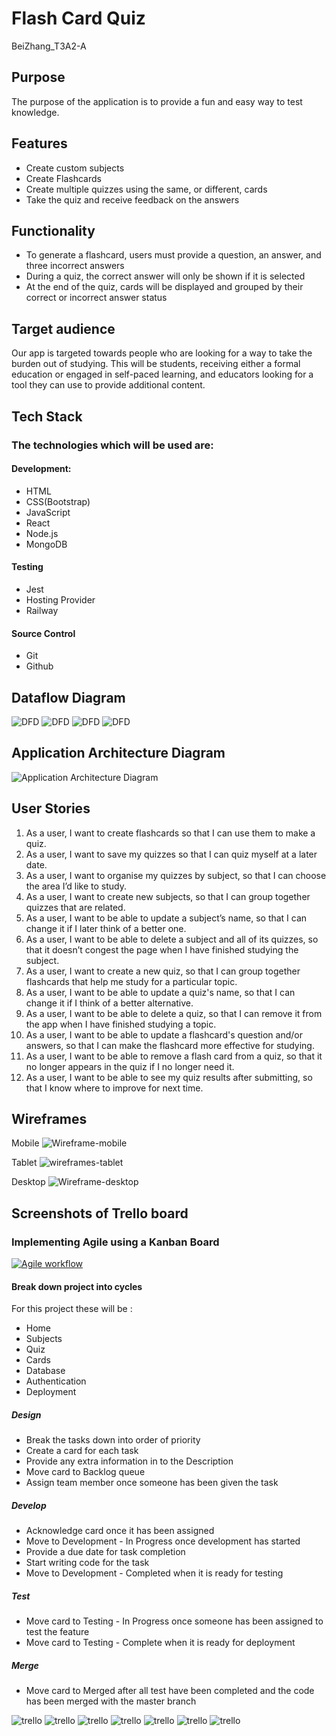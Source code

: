 # Flash Card Quiz
BeiZhang_T3A2-A
## Purpose
 
The purpose of the application is to provide a fun and easy way to test knowledge.

## Features

- Create custom subjects
- Create Flashcards
- Create multiple quizzes using the same, or different, cards
- Take the quiz and receive feedback on the answers

## Functionality

- To generate a flashcard, users must provide a question, an answer, and three incorrect answers
- During a quiz, the correct answer will only be shown if it is selected
- At the end of the quiz, cards will be displayed and grouped by their correct or incorrect answer status

## Target audience

Our app is targeted towards people who are looking for a way to take the burden out of studying. This will be students, receiving either a formal education or engaged in self-paced learning, and educators looking for a tool they can use to provide additional content.

## Tech Stack

### The technologies which will be used are:

#### Development:

- HTML
- CSS(Bootstrap)
- JavaScript
- React
- Node.js
- MongoDB

#### Testing

- Jest
- Hosting Provider
- Railway

#### Source Control

- Git
- Github

## Dataflow Diagram

![DFD](./docs/Level%200%20DFD.png "DFD")
![DFD](./docs/Level%201%20DFD%20Authentication.png "DFD")
![DFD](./docs/Level%201%20DFD%20Quiz.png "DFD")
![DFD](./docs/Level%201%20DFD%20User.png "DFD")

## Application Architecture Diagram

![Application Architecture Diagram](./docs/AAD.png "AAD")

## User Stories

1. As a user, I want to create flashcards so that I can use them to make a quiz.
2. As a user, I want to save my quizzes so that I can quiz myself at a later date.
3. As a user, I want to organise my quizzes by subject, so that I can choose the area I’d like to study.
4. As a user, I want to create new subjects, so that I can group together quizzes that are related.
5. As a user, I want to be able to update a subject’s name, so that I can change it if I later think of a better one.
6. As a user, I want to be able to delete a subject and all of its quizzes, so that it doesn’t congest the page when I have finished studying the subject.
7. As a user, I want to create a new quiz, so that I can group together flashcards that help me study for a particular topic.
8. As a user, I want to be able to update a quiz's name, so that I can change it if I think of a better alternative.
9. As a user, I want to be able to delete a quiz, so that I can remove it from the app when I have finished studying a topic.
10. As a user, I want to be able to update a flashcard's question and/or answers, so that I can make the flashcard more effective for studying.
11. As a user, I want to be able to remove a flash card from a quiz, so that it no longer appears in the quiz if I no longer need it.
12. As a user, I want to be able to see my quiz results after submitting, so that I know where to improve for next time.

## Wireframes

Mobile
![Wireframe-mobile](./docs/Wireframe-mobile.png "mobile")

Tablet
![wireframes-tablet](./docs/wireframes-tablet.png "tablet")

Desktop
![Wireframe-desktop](./docs/flashcards-wireframes.png "desktop")

## Screenshots of Trello board

### Implementing Agile using a Kanban Board

[![Agile workflow](https://raw.githubusercontent.com/2w00fs/git_practice/master/agile%20workflow.png)](https://github.com/2w00fs/git_practice/blob/master/agile%20workflow.png)

#### Break down project into cycles

For this project these will be :
- Home
- Subjects
- Quiz
- Cards
- Database
- Authentication
- Deployment

##### Design

- Break the tasks down into order of priority
- Create a card for each task
- Provide any extra information in to the Description
- Move card to Backlog queue
- Assign team member once someone has been given the task

##### Develop

- Acknowledge card once it has been assigned
- Move to Development - In Progress once development has started
- Provide a due date for task completion
- Start writing code for the task
- Move to Development - Completed when it is ready for testing

##### Test

- Move card to Testing - In Progress once someone has been assigned to test the feature
- Move card to Testing - Complete when it is ready for deployment

##### Merge

- Move card to Merged after all test have been completed and the code has been merged with the master branch

![trello](./docs/1.png "1")
![trello](./docs/2.png "2")
![trello](./docs/3.png "3")
![trello](./docs/4.png "4")
![trello](./docs/5.png "5")
![trello](./docs/6.png "6")
![trello](./docs/7.png "7")
